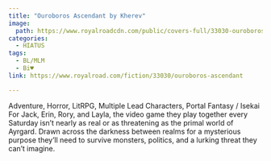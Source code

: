 ```yaml
---
title: "Ouroboros Ascendant by Kherev"
image:
  path: https://www.royalroadcdn.com/public/covers-full/33030-ouroboros-ascendant.jpg
categories:
  - HIATUS
tags:
  - BL/MLM
  - Bi♥
link: https://www.royalroad.com/fiction/33030/ouroboros-ascendant

---
```

Adventure, Horror, LitRPG, Multiple Lead Characters, Portal Fantasy / Isekai
For Jack, Erin, Rory, and Layla, the video game they play together every Saturday isn’t nearly as real or as threatening as the primal world of Ayrgard. Drawn across the darkness between realms for a mysterious purpose they’ll need to survive monsters, politics, and a lurking threat they can’t imagine.